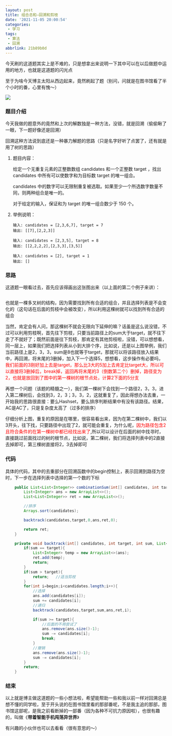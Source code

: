 ```yaml
---
layout: post
title: 组合总和—回溯和剪枝
date: '2021-11-05 20:00:54'
categories:
 - 学习
tags:
 - 算法
 - 回溯
abbrlink: 21b89b0d
---
```


今天刷的这道题其实上是不难的，只是想拿出来说明一下其中可以在以后做题中运用的地方，也就是这道题的闪光点

至于为啥今天博主太阳从西边起来，竟然刷起了题（别问，问就是在图书馆看了半个小时的番，心里有愧～）

![](https://cdn.makiru.top/images/image-20211105200752075.png)

<!--more-->

### 题目介绍

今天我做的题意外的竟然和上次的解数独是一种方法，没错，就是回溯（偷偷瞅了一眼，下一题好像还是回溯）

回溯这种方法说到底还是一种暴力解题的思路（只是名字好听了点罢了，还有就是用了树的思路）

1. 题目内容：

   给定一个无重复元素的正整数数组 candidates 和一个正整数 target ，找出 candidates 中所有可以使数字和为目标数 target 的唯一组合。

   candidates 中的数字可以无限制重复被选取。如果至少一个所选数字数量不同，则两种组合是唯一的。 

   对于给定的输入，保证和为 target 的唯一组合数少于 150 个。


2. 举例说明：

   ```
   输入: candidates = [2,3,6,7], target = 7
   输出: [[7],[2,2,3]]
   ```

   ```
   输入: candidates = [2,3,5], target = 8
   输出: [[2,2,2,2],[2,3,3],[3,5]]
   ```

   ```
   输入: candidates = [2], target = 1
   输出: []
   ```

   

### 思路

这道题一眼看过去，首先应该得画出这张图出来（以上面的第二个例子来讲）：

<img src="https://cdn.makiru.top/images/image-20211105201615581.jpeg" alt="" style="zoom: 16%;" />



也就是一棵多叉树的结构，因为需要找到所有合适的组合，并且选择列表是不会变化的（这句话在后面的剪枝中会被改变），所以利用这棵树就可以找到所有合适的组合

当然，肯定会有人问，那这棵树不就会无限向下延伸的嘛？话虽是这么说没错，不过可以利用剪枝啊，首先往下剪枝，只要当前路径上的sum大于target，就不往下走了不就好了；既然前面是往下剪枝，那肯定有其他剪枝啦，没错，可以想想看，同一层上，如果我们把选择列表从小到大排个序，比如说，还是以上图举例，我们当前路径上是2，3，3，sum是8也就等于target，那就可以将该路径放入结果中，再回溯，将末尾的3删掉，加入下一个选择5，想想看，这步操作有必要吗，<font color=red>我们前面的3刚好加上去是target，那么比3大的5加上去肯定比target大，所以可以直接将3删掉后，break掉，返回再将末尾的3（倒数第二个）删掉，路径变为2，也就是放回到了图中的第一棵树的根节点处，计算2下面的5分支</font>

再想一个问题（该题的精髓之一），我们第一棵树下会找到一个路径2，3，3，进入第二棵树后，会找到3，2，3；3，3，2，这就重复了，因此得想办法去重，一开始我的思路很直接：要么Hashset，要么排序判断结果中有没有该路径。结果，AC是AC了，只是复杂度太高了（过多的排序）

仔细分析上图，重复的原因是在哪里，很容易看出来，因为在第二棵树中，我们以3开头，往下找，只要路径中出现了2，就可能会重复，为什么呢，<font color=red>因为路径包含2且符合条件的在第一棵树中都已经找出来了</font>,所以可以设计在后面的树中找寻时，直接跳过前面找过的树的根节点，比如说，第二棵树，我们将选择列表中的2直接去掉即可，第三棵树直接将2，3去掉即可



### 代码

具体的代码，其中的去重部分在回溯函数中的begin控制上，表示回溯到路径为空时，下一步在选择列表中选择的第一个数的下标

```java
    public List<List<Integer>> combinationSum(int[] candidates, int target) {
        List<Integer> ans = new ArrayList<>();
        List<List<Integer>> ret = new ArrayList<>();

        //排序
        Arrays.sort(candidates);

        backtrack(candidates,target,0,ans,ret,0);

        return ret;
    }

    private void backtrack(int[] candidates, int target, int sum, List<Integer> ans, List<List<Integer>> ret, int begin){
        if(sum == target){
            List<Integer> temp = new ArrayList<>(ans);
            ret.add(temp);
            return;
        }
        if(sum > target){
            return;   //适当剪枝
        }
        for(int i=begin;i<candidates.length;i++){
            //选择
            ans.add(candidates[i]);
            sum += candidates[i];
            //递归
            backtrack(candidates,target,sum,ans,ret,i);

            if(sum >= target){
                //后面的不用尝试了
                ans.remove(ans.size()-1);
                sum -= candidates[i];
                break;
            }
            //撤销
            ans.remove(ans.size()-1);
            sum -= candidates[i];
        }
        return;
    }
```



### 结束

以上就是博主做这道题的一些小想法啦，希望能帮助一些和我以前一样对回溯总是想不懂的同学啦，至于开头说的在图书馆里看的那部番呢，不是我主追的那部，图书馆这部呢，是我之前看断掉的一部番（因为各种不可抗力原因啦），也很有趣的，叫做《**带着智能手机闯荡异世界**》

有兴趣的小伙伴也可以去看看（很有意思的～）